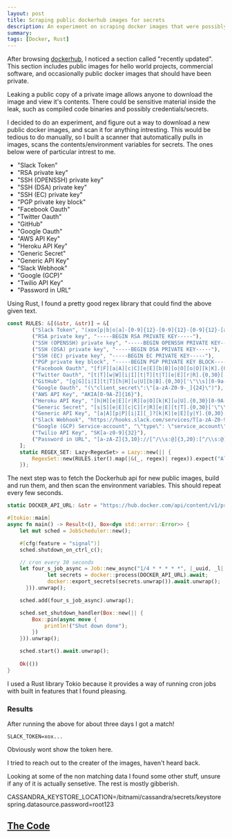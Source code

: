 ```yaml
---
layout: post
title: Scraping public dockerhub images for secrets
description: An experiment on scraping docker images that were possibly accidently made public. 
summary: 
tags: [Docker, Rust]
---
```

After browsing [dockerhub](https://dockerhub.com), I noticed a section called "recently updated". 
This section includes public images for hello world projects, commercial software, and occasionally
public docker images that should have been private. 

Leaking a public copy of a private image allows anyone to download the image and view it's contents. 
There could be sensitive material inside the leak, such as compiled code binaries and possibly 
credentials/secrets. 

I decided to do an experiment, and figure out a way to download a new public docker images, and scan it for anything intresting. 
This would be tedious to do manually, so I built a scanner that automatically pulls in images, scans the contents/environment variables 
for secrets. The ones below were of particular intrest to me. 
- "Slack Token"
- "RSA private key"
- "SSH (OPENSSH) private key"
- "SSH (DSA) private key"
- "SSH (EC) private key"
- "PGP private key block"
- "Facebook Oauth"
- "Twitter Oauth"
- "GitHub"
- "Google Oauth"
- "AWS API Key"
- "Heroku API Key"
- "Generic Secret"
- "Generic API Key"
- "Slack Webhook"
- "Google (GCP)"
- "Twilio API Key"
- "Password in URL"

Using Rust, I found a pretty good regex library that could find the above given text. 

```rust 
const RULES: &[(&str, &str)] = &[
        ("Slack Token", "(xox[p|b|o|a]-[0-9]{12}-[0-9]{12}-[0-9]{12}-[a-z0-9]{32})"),
        ("RSA private key", "-----BEGIN RSA PRIVATE KEY-----"),
        ("SSH (OPENSSH) private key", "-----BEGIN OPENSSH PRIVATE KEY-----"),
        ("SSH (DSA) private key", "-----BEGIN DSA PRIVATE KEY-----"),
        ("SSH (EC) private key", "-----BEGIN EC PRIVATE KEY-----"),
        ("PGP private key block", "-----BEGIN PGP PRIVATE KEY BLOCK-----"),
        ("Facebook Oauth", "[f|F][a|A][c|C][e|E][b|B][o|O][o|O][k|K].{0,30}['\"\\s][0-9a-f]{32}['\"\\s]"),
        ("Twitter Oauth", "[t|T][w|W][i|I][t|T][t|T][e|E][r|R].{0,30}['\"\\s][0-9a-zA-Z]{35,44}['\"\\s]"),
        ("GitHub", "[g|G][i|I][t|T][h|H][u|U][b|B].{0,30}['\"\\s][0-9a-zA-Z]{35,40}['\"\\s]"),
        ("Google Oauth", "(\"client_secret\":\"[a-zA-Z0-9-_]{24}\")"),
        ("AWS API Key", "AKIA[0-9A-Z]{16}"),
        ("Heroku API Key", "[h|H][e|E][r|R][o|O][k|K][u|U].{0,30}[0-9A-F]{8}-[0-9A-F]{4}-[0-9A-F]{4}-[0-9A-F]{4}-[0-9A-F]{12}"),
        ("Generic Secret", "[s|S][e|E][c|C][r|R][e|E][t|T].{0,30}['\"\\s][0-9a-zA-Z]{32,45}['\"\\s]"),
        ("Generic API Key", "[a|A][p|P][i|I][_]?[k|K][e|E][y|Y].{0,30}['\"\\s][0-9a-zA-Z]{32,45}['\"\\s]"),
        ("Slack Webhook", "https://hooks.slack.com/services/T[a-zA-Z0-9_]{8}/B[a-zA-Z0-9_]{8}/[a-zA-Z0-9_]{24}"),
        ("Google (GCP) Service-account", "\"type\": \"service_account\""),
        ("Twilio API Key", "SK[a-z0-9]{32}"),
        ("Password in URL", "[a-zA-Z]{3,10}://[^/\\s:@]{3,20}:[^/\\s:@]{3,20}@.{1,100}[\"'\\s]"),
    ];
    static REGEX_SET: Lazy<RegexSet> = Lazy::new(|| {
        RegexSet::new(RULES.iter().map(|&(_, regex)| regex)).expect("All regexes should be valid")
    });
```
The next step was to fetch the Dockerhub api for new public images, build and run them, and then scan the environment variables. 
This should repeat every few seconds. 

```rust
static DOCKER_API_URL: &str = "https://hub.docker.com/api/content/v1/products/search?page_size=100&q=%2B&source=community&type=image%2Cbundle&sort=updated_at";

#[tokio::main]
async fn main() -> Result<(), Box<dyn std::error::Error>> {
    let mut sched = JobScheduler::new();

    #[cfg(feature = "signal")]
    sched.shutdown_on_ctrl_c();

    // cron every 30 seconds
    let four_s_job_async = Job::new_async("1/4 * * * * *", |_uuid, _l| Box::pin(async move {
             let secrets = docker::process(DOCKER_API_URL).await;
             docker::export_secrets(secrets.unwrap()).await.unwrap();
      })).unwrap();

    sched.add(four_s_job_async).unwrap();

    sched.set_shutdown_handler(Box::new(|| {
        Box::pin(async move {
            println!("Shut down done");
        })
    })).unwrap();

    sched.start().await.unwrap();
    
    Ok(())
}
```

I used a Rust library Tokio because it provides a way of running cron jobs with built in features that I found pleasing. 

### Results
After running the above for about three days I got a match!

`SLACK_TOKEN=xox...`

Obviously wont show the token here. 

I tried to reach out to the creater of the images, haven't heard back. 

Looking at some of the non matching data I found some other stuff, unsure
if any of it is actually sensetive. The rest is mostly gibberish. 

CASSANDRA_KEYSTORE_LOCATION=/bitnami/cassandra/secrets/keystore
spring.datasource.password=root123


## [The Code](https://github.com/DanielMcSheehy/DockerHubSecretScraper)


